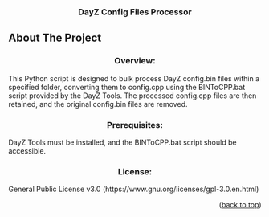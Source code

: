 <h3 align="center">DayZ Config Files Processor</h3>















</div>































<!-- ABOUT THE PROJECT -->







## About The Project



<h3 align="center">Overview:</h3> 
This Python script is designed to bulk process DayZ config.bin files within a specified folder, converting them to config.cpp using the BINToCPP.bat script provided by the DayZ Tools. The processed config.cpp files are then retained, and the original config.bin files are removed.


<h3 align="center">Prerequisites:</h3> 
DayZ Tools must be installed, and the BINToCPP.bat script should be accessible.

<h3 align="center">License:</h3> 
General Public License v3.0 (https://www.gnu.org/licenses/gpl-3.0.en.html)












<p align="right">(<a href="#readme-top">back to top</a>)</p>




















